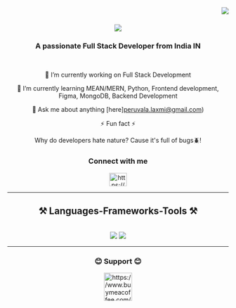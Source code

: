 <img align="right" src="https://visitor-badge.laobi.icu/badge?page_id=laxmiprasannaperuvala/My_Git_Profile" />

<h1 align="center">
    <img src="https://readme-typing-svg.herokuapp.com/?font=Righteous&size=35&center=true&vCenter=true&width=500&height=70&duration=4000&lines=Hi+There!+👋;+I'm+Laxmi Prasanna!;" />
</h1>

<h3 align="center">A passionate Full Stack Developer from India IN</h3>

<br/>

<div align="center">
 
 🔭 I’m currently working on Full Stack Development 
 
 🌱 I’m currently learning MEAN/MERN, Python, Frontend development, Figma, MongoDB, Backend Development

💬 Ask me about anything [here]peruvala.laxmi@gmail.com)

⚡ Fun fact ⚡

Why do developers hate nature? Cause it's full of bugs🪲!

 </div>
<h3 align="center"> Connect with me </h3>
<div align="center"> 
<!--   <a href="mailto:peruvala.laxmi@gmail.com">
    <img src="https://img.shields.io/badge/Gmail-333333?style=for-the-badge&logo=gmail&logoColor=red" /> -->
<a href="https://stackoverflow.com/users/23725356/laxmi-prasanna" target="blank"><img align="center" src="https://raw.githubusercontent.com/rahuldkjain/github-profile-readme-generator/master/src/images/icons/Social/stack-overflow.svg" alt=https://stackoverflow.com/users/23725356/laxmi-prasanna" height="30" width="40" /></a>
  </a>
</div>

 <hr/>
 
<h2 align="center">⚒️ Languages-Frameworks-Tools ⚒️</h2>
<br/>
<div align="center">
    <img src="https://skillicons.dev/icons?i=react,html,css,vscode,github,figma" />
    <img src="https://skillicons.dev/icons?i=python,javascript,express,mongodb,c,java" /><br>
</div>


<hr/>
<h3 align="center">😊 Support 😊</h3>
    <div align="center">
  <a href="https://www.buymeacoffee.com/LaxmiPrasanna" target='_blank'><img height='64' style='border:0px;height:64px;'  src="https://cdn.buymeacoffee.com/buttons/v2/default-yellow.png" border='0'  alt="https://www.buymeacoffee.com/LaxmiPrasanna" /></a>
    </div>
    </p>
<br/>

